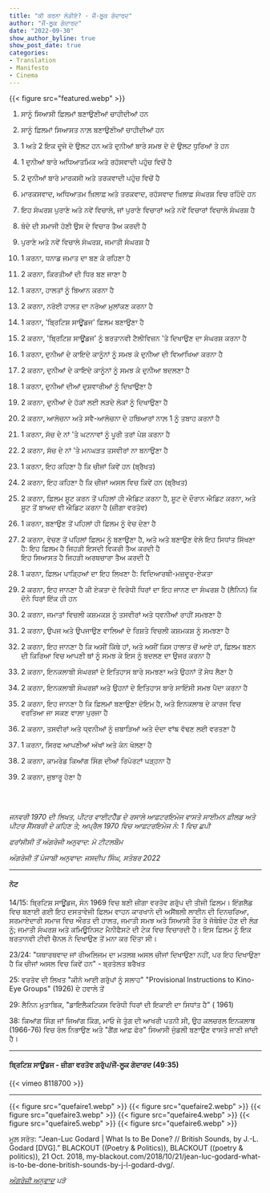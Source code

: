 ```yaml
---
title: "ਕੀ ਕਰਨਾ ਲੋੜੀਏ? - ਜੌਂ-ਲੂਕ ਗੋਦਾਰਦ"
author: "ਜੌਂ-ਲੂਕ ਗੋਦਾਰਦ"
date: "2022-09-30"
show_author_byline: true
show_post_date: true
categories:
- Translation
- Manifesto
- Cinema
---
```


{{< figure src="featured.webp" >}}


1.  ਸਾਨੂੰ ਸਿਆਸੀ ਫ਼ਿਲਮਾਂ ਬਣਾਉਣੀਆਂ ਚਾਹੀਦੀਆਂ ਹਨ

2.  ਸਾਨੂੰ ਫ਼ਿਲਮਾਂ ਸਿਆਸਤ ਨਾਲ਼ ਬਣਾਉਣੀਆਂ ਚਾਹੀਦੀਆਂ ਹਨ

3.  1 ਅਤੇ 2 ਇਕ ਦੂਜੇ ਦੇ ਉਲਟ ਹਨ ਅਤੇ ਦੁਨੀਆਂ ਬਾਰੇ ਸਮਝ ਦੇ ਦੋ ਉਲਟ ਧੁਰਿਆਂ ਤੇ ਹਨ

4.  1 ਦੁਨੀਆਂ ਬਾਰੇ ਅਧਿਆਤਮਿਕ ਅਤੇ ਰਹੱਸਵਾਦੀ ਪਹੁੰਚ ਵਿਚੋਂ ਹੈ

5.  2 ਦੁਨੀਆਂ ਬਾਰੇ ਮਾਰਕਸੀ ਅਤੇ ਤਰਕਵਾਦੀ ਪਹੁੰਚ ਵਿਚੋਂ ਹੈ

6.  ਮਾਰਕਸਵਾਦ, ਅਧਿਆਤਮ ਖ਼ਿਲਾਫ਼ ਅਤੇ ਤਰਕਵਾਦ, ਰਹੱਸਵਾਦ ਖ਼ਿਲਾਫ਼ ਸੰਘਰਸ਼ ਵਿਚ ਰਹਿੰਦੇ ਹਨ

7.  ਇਹ ਸੰਘਰਸ਼ ਪੁਰਾਣੇ ਅਤੇ ਨਵੇਂ ਵਿਚਾਲੇ, ਜਾਂ ਪੁਰਾਣੇ ਵਿਚਾਰਾਂ ਅਤੇ ਨਵੇਂ ਵਿਚਾਰਾਂ ਵਿਚਾਲੇ ਸੰਘਰਸ਼ ਹੈ

8.  ਬੰਦੇ ਦੀ ਸਮਾਜੀ ਹੋਣੀ ਉਸ ਦੇ ਵਿਚਾਰ ਤੈਅ ਕਰਦੀ ਹੈ

9.  ਪੁਰਾਣੇ ਅਤੇ ਨਵੇਂ ਵਿਚਾਲੇ ਸੰਘਰਸ਼, ਜਮਾਤੀ ਸੰਘਰਸ਼ ਹੈ

10. 1 ਕਰਨਾ, ਧਨਾਡ ਜਮਾਤ ਦਾ ਬਣ ਕੇ ਰਹਿਣਾ ਹੈ

11. 2 ਕਰਨਾ, ਕਿਰਤੀਆਂ ਦੀ ਧਿਰ ਬਣ ਜਾਣਾ ਹੈ

12. 1 ਕਰਨਾ, ਹਾਲਤਾਂ ਨੂੰ ਬਿਆਨ ਕਰਨਾ ਹੈ

13. 2 ਕਰਨਾ, ਨਰੋਈ ਹਾਲਤ ਦਾ ਨਰੋਆ ਮੁਲਾਂਕਣ ਕਰਨਾ ਹੈ

14. 1 ਕਰਨਾ, 'ਬ੍ਰਿਟਿਸ਼ ਸਾਊਂਡਜ' ਫ਼ਿਲਮ ਬਣਾਉਣਾ ਹੈ

15. 2 ਕਰਨਾ, 'ਬ੍ਰਿਟਿਸ਼ ਸਾਊਂਡਜ' ਨੂੰ ਬਰਤਾਨਵੀ ਟੈਲੀਵਿਜ਼ਨ \'ਤੇ ਦਿਖਾਉਣ ਦਾ ਸੰਘਰਸ਼ ਕਰਨਾ ਹੈ

16. 1 ਕਰਨਾ, ਦੁਨੀਆਂ ਦੇ ਕਾਇਦੇ ਕਾਨੂੰਨਾਂ ਨੂੰ ਸਮਝ ਕੇ ਦੁਨੀਆ ਦੀ ਵਿਆਖਿਆ ਕਰਨਾ ਹੈ

17. 2 ਕਰਨਾ, ਦੁਨੀਆਂ ਦੇ ਕਾਇਦੇ ਕਾਨੂੰਨਾਂ ਨੂੰ ਸਮਝ ਕੇ ਦੁਨੀਆ ਬਦਲਣਾ ਹੈ

18. 1 ਕਰਨਾ, ਦੁਨੀਆਂ ਦੀਆਂ ਦੁਸ਼ਵਾਰੀਆਂ ਨੂੰ ਦਿਖਾਉਣਾ ਹੈ

19. 2 ਕਰਨਾ, ਦੁਨੀਆਂ ਦੇ ਹੱਕਾਂ ਲਈ ਲੜਦੇ ਲੋਕਾਂ ਨੂੰ ਦਿਖਾਉਣਾ ਹੈ

20. 2 ਕਰਨਾ, ਆਲੋਚਨਾ ਅਤੇ ਸਵੈ-ਆਲੋਚਨਾ ਦੇ ਹਥਿਆਰਾਂ ਨਾਲ਼ 1 ਨੂੰ ਤਬਾਹ ਕਰਨਾਂ ਹੈ

21. 1 ਕਰਨਾ, ਸੱਚ ਦੇ ਨਾਂ 'ਤੇ ਘਟਨਾਵਾਂ ਨੂੰ ਪੂਰੀ ਤਰਾਂ ਪੇਸ਼ ਕਰਨਾ ਹੈ

22. 2 ਕਰਨਾ, ਸੱਚ ਦੇ ਨਾਂ 'ਤੇ ਮਨਘੜਤ ਤਸਵੀਰਾਂ ਨਾ ਬਨਾਉਣਾ ਹੈ  

23. 1 ਕਰਨਾ, ਇਹ ਕਹਿਣਾ ਹੈ ਕਿ ਚੀਜਾਂ ਕਿਵੇਂ ਹਨ (ਬ੍ਰੈਖਤ)

24. 2 ਕਰਨਾ, ਇਹ ਕਹਿਣਾ ਹੈ ਕਿ ਚੀਜਾਂ ਅਸਲ ਵਿਚ ਕਿਵੇਂ ਹਨ (ਬ੍ਰੈਖਤ)

25. 2 ਕਰਨਾ, ਫ਼ਿਲਮ ਸ਼ੂਟ ਕਰਨ ਤੋਂ ਪਹਿਲਾਂ ਹੀ ਐਡਿਟ ਕਰਨਾ ਹੈ, ਸ਼ੂਟ ਦੇ ਦੌਰਾਨ ਐਡਿਟ ਕਰਨਾ, ਅਤੇ ਸ਼ੂਟ ਤੋਂ ਬਾਅਦ ਵੀ ਐਡਿਟ ਕਰਨਾ ਹੈ (ਜ਼ੀਗਾ ਵਰਤੋਵ)

26. 1 ਕਰਨਾ, ਬਣਾਉਣ ਤੋਂ ਪਹਿਲਾਂ ਹੀ ਫ਼ਿਲਮ ਨੂੰ ਵੇਚ ਦੇਣਾ ਹੈ

27. 2 ਕਰਨਾ, ਵੇਚਣ ਤੋਂ ਪਹਿਲਾਂ ਫ਼ਿਲਮ ਨੂੰ ਬਣਾਉਣਾ ਹੈ, ਅਤੇ ਅਤੇ ਬਣਾਉਣ ਵੇਲੇ ਇਹ ਸਿਧਾਂਤ ਸਿੱਖਣਾ ਹੈ:
     ਇਹ ਫ਼ਿਲਮ ਹੈ ਜਿਹੜੀ ਇਸਦੀ ਵਿਕਰੀ ਤੈਅ ਕਰਦੀ ਹੈ \
     ਇਹ ਸਿਆਸਤ ਹੈ ਜਿਹੜੀ ਅਰਥਚਾਰਾ ਤੈਅ ਕਰਦੀ ਹੈ

28. 1 ਕਰਨਾ, ਫ਼ਿਲਮ ਪਾੜ੍ਹਿਆਂ ਦਾ ਇਹ ਲਿਖਣਾ ਹੈ: ਵਿਦਿਆਰਥੀ-ਮਜ਼ਦੂਰ-ਏਕਤਾ

29. 2 ਕਰਨਾ, ਇਹ ਜਾਨਣਾ ਹੈ ਕੀ ਏਕਤਾ ਦੋ ਵਿਰੋਧੀ ਧਿਰਾਂ ਦਾ ਇਹ ਜਾਨਣ ਦਾ ਸੰਘਰਸ਼ ਹੈ (ਲੈਨਿਨ) ਕਿ ਦੋਨੇ ਧਿਰਾਂ ਇੱਕ ਹੀ ਹਨ

30. 2 ਕਰਨਾ, ਜਮਾਤਾਂ ਵਿਚਲੀ ਕਸ਼ਮਕਸ਼ ਨੂੰ ਤਸਵੀਰਾਂ ਅਤੇ ਧ੍ਵਨੀਆਂ ਰਾਹੀਂ ਸਮਝਣਾ ਹੈ

31. 2 ਕਰਨਾ, ਉਪਜ ਅਤੇ ਉਪਜਾਉਣ ਵਾਲਿਆਂ ਦੇ ਰਿਸ਼ਤੇ ਵਿਚਲੀ ਕਸ਼ਮਕਸ਼ ਨੂੰ ਸਮਝਣਾ ਹੈ

32. 2 ਕਰਨਾ, ਇਹ ਜਾਨਣਾ ਹੈ ਕਿ ਅਸੀਂ ਕਿੱਥੇ ਹਾਂ, ਅਤੇ ਅਸੀਂ ਕਿਸ ਹਾਲਾਤ ਚੋਂ ਆਏ ਹਾਂ, ਫ਼ਿਲਮ ਬਣਨ ਦੀ ਕਿਰਿਆ ਵਿਚ ਆਪਣੀ ਥਾਂ ਨੂੰ ਸਮਝ ਕੇ ਇਸ ਨੂੰ ਬਦਲਣ ਦਾ ਉਜਰ ਕਰਨਾ ਹੈ

33. 2 ਕਰਨਾ, ਇਨਕਲਾਬੀ ਸੰਘਰਸ਼ਾਂ ਦੇ ਇਤਿਹਾਸ ਬਾਰੇ ਸਮਝਣਾ ਅਤੇ ਉਹਨਾਂ ਤੋਂ ਸੇਧ ਲੈਣਾ ਹੈ

34. 2 ਕਰਨਾ, ਇਨਕਲਾਬੀ ਸੰਘਰਸ਼ਾਂ ਅਤੇ ਉਹਨਾਂ ਦੇ ਇਤਿਹਾਸ ਬਾਰੇ ਸਾਇੰਸੀ ਸਮਝ ਪੈਦਾ ਕਰਨਾ ਹੈ

35. 2 ਕਰਨਾ, ਇਹ ਜਾਨਣਾ ਹੈ ਕਿ ਫ਼ਿਲਮਾਂ ਬਣਾਉਣਾ ਦੋਇਮ ਹੈ, ਅਤੇ ਇਨਕਲਾਬ ਦੇ ਕਾਰਜ ਵਿਚ ਵਰਤਿਆ ਜਾ ਸਕਣ ਵਾਲ਼ਾ ਪੁਰਜਾ ਹੈ

36. 2 ਕਰਨਾ, ਤਸਵੀਰਾਂ ਅਤੇ ਧ੍ਵਨੀਆਂ ਨੂੰ ਜ਼ਬਾੜਿਆਂ ਅਤੇ ਦੰਦਾ ਵਾਂਙ ਵੱਢਣ ਲਈ ਵਰਤਣਾ ਹੈ

37. 1 ਕਰਨਾ, ਸਿਰਫ ਆਪਣੀਆਂ ਅੱਖਾਂ ਅਤੇ ਕੰਨ ਖੋਲਣਾ ਹੈ

38. 2 ਕਰਨਾ, ਕਾਮਰੇਡ ਕਿਆਂਗ ਸਿੰਗ ਦੀਆਂ ਰਿਪੋਰਟਾਂ ਪੜ੍ਹਨਾ ਹੈ

39. 2 ਕਰਨਾ, ਜੁਝਾਰੂ ਹੋਣਾ ਹੈ

<br>

<br>

*ਜਨਵਰੀ 1970 ਦੀ ਲਿਖਤ,  ਪੀਟਰ ਵਾਈਟਹੈੱਡ ਦੇ ਰਸਾਲੇ ਆਫ਼ਟਰਇਮੇਜ ਵਾਸਤੇ ਸਾਈਮਨ ਫ਼ੀਲਡ ਅਤੇ ਪੀਟਰ ਸੈਂਸਬਰੀ ਦੇ ਕਹਿਣ ਤੇ; ਅਪ੍ਰੈਲ  1970 ਵਿਚ ਆਫ਼ਟਰਇਮੇਜ ਨੰ: 1 ਵਿਚ ਛਪੀ*

*ਫਰਾਂਸੀਸੀ ਤੋਂ ਅੰਗਰੇਜੀ ਅਨੁਵਾਦ: ਮੋ ਟੀਟਲਬੌਮ*

*ਅੰਗਰੇਜੀ ਤੋਂ ਪੰਜਾਬੀ ਅਨੁਵਾਦ: ਜਸਦੀਪ ਸਿੰਘ, ਸਤੰਬਰ 2022*

***

#### ਨੋਟ

14/15: ਬ੍ਰਿਟਿਸ਼ ਸਾਊਂਡਜ, ਸੰਨ 1969 ਵਿਚ ਬਣੀ ਜ਼ੀਗਾ ਵਰਤੋਵ ਗਰੁੱਪ ਦੀ ਤੀਜੀ ਫ਼ਿਲਮ।
ਇੰਗਲੈਡ ਵਿਚ ਬਣਾਈ ਗਈ ਇਹ ਦਸਤਾਵੇਜੀ ਫ਼ਿਲਮ ਵਾਹਨ ਕਾਰਖਾਨੇ ਦੀ ਅਸੈਂਬਲੀ ਲਾਈਨ ਦੀ
ਦਿਨਚਰਿਆ, ਸਰਮਾਏਦਾਰੀ ਸਮਾਜ ਵਿਚ ਔਰਤ ਦੀ ਹਾਲਤ, ਜਮਾਤੀ ਸਮਝ ਅਤੇ ਸਿਆਸੀ ਤੌਰ ਤੇ
ਜੱਥੇਬੰਦ ਹੋਣ ਦੀ ਲੋੜ ਨੂੰ; ਜਮਾਤੀ ਸੰਘਰਸ਼ ਅਤੇ ਕਮਿਊਨਿਸਟ ਮੈਨੀਫੈਸਟੋ ਦੀ ਟੇਕ ਵਿਚ
ਵਿਚਾਰਦੀ ਹੈ। ਇਸ ਫ਼ਿਲਮ ਨੂੰ ਇਕ ਬਰਤਾਨਵੀ ਟੀਵੀ ਚੈਨਲ ਨੇ ਦਿਖਾਉਣ ਤੋਂ ਮਨਾ ਕਰ ਦਿੱਤਾ
ਸੀ।

23/24: "ਯਥਾਰਥਵਾਦ ਜਾਂ ਰੀਅਲਿਜਮ ਦਾ ਮਤਲਬ ਅਸਲ ਚੀਜਾਂ ਦਿਖਾਉਣਾ ਨਹੀਂ, ਪਰ ਇਹ
ਦਿਖਾਉਣਾ ਹੈ ਕਿ ਚੀਜਾਂ ਅਸਲ ਵਿਚ ਕਿਵੇਂ ਹਨ" - ਬ੍ਰਤੋਲਤ ਬਰੈਖਤ

25: ਵਰਤੋਵ ਦੀ ਲਿਖਤ "ਕੀਨੋ ਆਈ ਗਰੁੱਪਾਂ ਨੂੰ ਸਲਾਹ" "Provisional Instructions
to Kino-Eye Groups" (1926) ਦੇ ਹਵਾਲੇ ਤੋਂ

29: ਲੈਨਿਨ ਮੁਤਾਬਿਕ, "ਡਾਇਲੈਕਟਿਕਸ ਵਿਰੋਧੀ ਧਿਰਾਂ ਦੀ ਇਕਾਈ ਦਾ ਸਿਧਾਂਤ ਹੈ" (
1961)

38: ਕਿਆਂਗ ਸਿੰਗ ਜਾਂ ਜਿਆਂਗ ਕਿੰਗ, ਮਾਓ ਜੇ ਤੁੰਗ ਦੀ ਆਖਰੀ ਪਤਨੀ ਸੀ, ਉਹ ਕਲਚਰਲ
ਇਨਕਲਾਬ (1966-76) ਵਿਚ ਰੋਲ ਨਿਭਾਉਣ ਅਤੇ "ਗੈਂਗ ਆਫ਼ ਫੋਰ" ਸਿਆਸੀ ਜੁੰਡਲੀ ਬਣਾਉਣ
ਵਾਸਤੇ ਜਾਣੀ ਜਾਂਦੀ ਹੈ।

***

#### ਬ੍ਰਿਟਿਸ਼ ਸਾਊਂਡਜ - ਜ਼ੀਗਾ ਵਰਤੋਵ ਗਰੁੱਪ/ਜੌਂ-ਲੂਕ ਗੋਦਾਰਦ (49:35)

{{< vimeo 8118700 >}}

***
{{< figure src="quefaire1.webp" >}}
{{< figure src="quefaire2.webp" >}}
{{< figure src="quefaire3.webp" >}}
{{< figure src="quefaire4.webp" >}}
{{< figure src="quefaire5.webp" >}}
{{< figure src="quefaire6.webp" >}}

ਮੂਲ਼ ਸਰੋਤ: “Jean-Luc Godard | What Is to Be Done? // British Sounds, by J.-L. Godard [DVG].” BLACKOUT ((Poetry & Politics)), BLACKOUT ((poetry & politics)), 21 Oct. 2018, my-blackout.com/2018/10/21/jean-luc-godard-what-is-to-be-done-british-sounds-by-j-l-godard-dvg/.


*[ਅੰਗਰੇਜ਼ੀ ਅਨੁਵਾਦ](/translation/cine-manifesto-godard) ਪੜੋ* 

